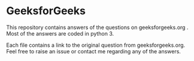 # GeeksforGeeks
This repository contains answers of the questions on geeksforgeeks.org . Most of the answers are coded in python 3.

Each file contains a link to the original question from geeksforgeeks.org.
Feel free to raise an issue or contact me regarding any of the answers.
